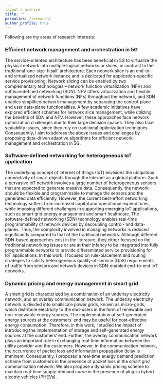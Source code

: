 ```yaml
---
layout = archive
title: ""
permalink: /research/
author_profile: true
---
```


Following are my areas of research interests:


<h3>Efficient network management and orchestration in 5G</h3>
The service-oriented architecture has been beneficial in 5G to virtualize the physical network into multiple logical networks or slices, in contrast to the traditional ‘one-size-fitsall’ architecture. Each network slice is an end-to-end virtualized network instance and is dedicated for application-specific service provisioning. Network slicing can be enabled
by two complementary technologies – network function virtualization (NFV) and softwaredefined networking (SDN). NFV offers virtualization and flexible management of network functions (NFs) throughout the network, and SDN enables simplified network management by separating the control-plane and user data-plane functionalities. A few academic initiatives have explored efficient schemes for network slice management, while utilizing the benefits of SDN and NFV. However, these approaches face network optimization challenges due to their large decision spaces. They also face scalability issues, since they rely on traditional optimization techniques. Consequently, I aim to address the above issues and challenges by proposing data-driven adaptive algorithms for efficient network management and orchestration in 5G.


<h3>Software-defined networking for heterogeneous IoT application</h3>

The underlying concept of internet of things (IoT) envisions the ubiquitous connectivity of smart objects through the Internet as a global platform. Such a pervasive IoT network
involves a large number of heterogeneous sensors that are expected to generate massive data. Consequently, the network should be flexible and programmable to manage the
sensors and the generated data efficiently. However, the current best-effort networking technology suffers from increased capital and operational expenditures, while imposing
different challenges in supporting emerging IoT applications, such as smart grid energy management and smart healthcare. The software-defined networking (SDN) technology enables real-time programmability of network devices by decoupling control- and data-planes. Thus, the complexity involved in managing networks is reduced significantly compared to that of the traditional networks. Although different SDN-based approaches exist in the literature, they either focused on the traditional networking issues or are at their infancy to be integrated into fully programmable networks to provide differentiated service provisioning for IoT applications. In this work, I focused on rule-placement and routing strategies to satisfy heterogeneous quality-of-service (QoS) requirements of traffic from sensors and network devices in SDN-enabled end-to-end IoT networks. 


<h3>Dynamic pricing and energy management in smart grid</h3>

A smart grid is characterized by a combination of an underlay electricity network, and an overlay communication network. The underlay electricity network is divided into smallscale power grids, known as micro-grids, which distribute electricity to the end-users in the form of renewable and non-renewable energy sources. The implementation of self-generated energy sources at the customers’ end may be useful for cost-effective energy consumption. Therefore, in this work, I studied the impact of introducing the implementation of storage and self-generated energy sources at the customers’ end. Further, the overlay communication network plays an important role in exchanging real-time information between the utility provider and the customers. However, in the communication network, the occurrence of packet loss and information propagation delay is imminent. Consequently, I proposed a real-time energy demand prediction scheme from customers in the presence of packet loss in the smart grid communication network. We also propose a dynamic pricing scheme to maintain real-time supply-demand curve in the presence of plug-in hybrid electric vehicles (PHEVs).





